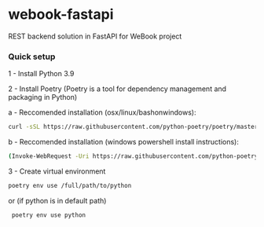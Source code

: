 # webook-fastapi
REST backend solution in FastAPI for WeBook project

### Quick setup

1 - Install Python 3.9

2 - Install Poetry (Poetry is a tool for dependency management and packaging in Python)

a - <a name="step-1">Reccomended installation (osx/linux/bashonwindows):</a>
```bash
curl -sSL https://raw.githubusercontent.com/python-poetry/poetry/master/get-poetry.py | python -
```

b - <a name="step-1">Reccomended installation (windows powershell install instructions):</a>
```bash
(Invoke-WebRequest -Uri https://raw.githubusercontent.com/python-poetry/poetry/master/get-poetry.py -UseBasicParsing).Content | python -
```

3 - Create virtual environment

```bash
poetry env use /full/path/to/python
```

or (if python is in default path)

```bash
 poetry env use python
```
